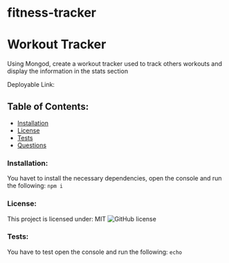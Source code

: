 # fitness-tracker

# Workout Tracker  
Using Mongod, create a workout tracker used to track others workouts and display the information in the stats section

Deployable Link: 
## Table of Contents:
* [Installation](#installation)
* [License](#license)
* [Tests](#tests)
* [Questions](#questions)
### Installation:
You havet to install the necessary dependencies, open the console and run the following:
```npm i```
### License:
This project is licensed under:
MIT
![GitHub license](https://img.shields.io/github/license/Naereen/StrapDown.js.svg)
### Tests:
You have to test open the console and run the following:
```echo```
